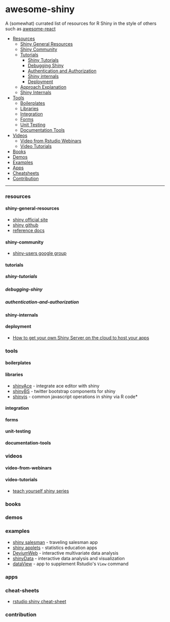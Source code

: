 # awesome-shiny

A (somewhat) currated list of resources for R Shiny in the style of others such as [awesome-react](https://github.com/enaqx/awesome-react)

- [Resources](#resources)
  - [Shiny General Resources](#shiny-general-resources)
  - [Shiny Community](#shiny-community)
  - [Tutorials](#tutorials)
    - [Shiny Tutorials](#shiny-tutorials)
    - [Debugging Shiny](#debugging-shiny)
    - [Authentication and Authorization](#authentication-and-authorization)
    - [Shiny internals](#shiny-internals)
    - [Deployment](#deployment)
  - [Approach Explanation](#approach-explanation)
  - [Shiny Internals](#shiny-internals)
- [Tools](#tools)
  - [Boilerplates](#boilerplates)
  - [Libraries](#libraries)
  - [Integration](#integration)
  - [Forms](#forms)
  - [Unit Testing](#unit-testing)
  - [Documentation Tools](#documentation-tools)
- [Videos](#videos)
  - [Video from Rstudio Webinars](#video-from-webinars)
  - [Video Tutorials](#video-tutorials)
- [Books](#books)
- [Demos](#demos)
- [Examples](#examples)
- [Apps](#apps)
- [Cheatsheets](#cheat-sheets)
- [Contribution](#contribution)

---
### resources

#### shiny-general-resources

* [shiny official site](http://shiny.rstudio.com/)
* [shiny github](https://github.com/rstudio/shiny)
* [reference docs](http://shiny.rstudio.com/reference/shiny/latest/)

#### shiny-community
* [shiny-users google group](https://groups.google.com/forum/#!forum/shiny-discuss)

#### tutorials

##### shiny-tutorials

##### debugging-shiny

##### authentication-and-authorization

#### shiny-internals


#### deployment
* [How to get your own Shiny Server on the cloud to host your apps](http://deanattali.com/2015/05/09/setup-rstudio-shiny-server-digital-ocean/)



### tools

#### boilerplates

#### libraries

* [shinyAce](https://github.com/trestletech/shinyAce) - integrate ace editor with shiny
* [shinyBS](https://github.com/ebailey78/shinyBS) - twitter bootstrap components for shiny
* [shinyjs](https://github.com/daattali/shinyjs) - common javascript operations in shiny via R code* 

#### integration

#### forms

#### unit-testing

#### documentation-tools

### videos

#### video-from-webinars

#### video-tutorials

* [teach yourself shiny series](http://shiny.rstudio.com/tutorial/)

### books

### demos

### examples

* [shiny salesman](https://github.com/toddwschneider/shiny-salesman) - traveling salesman app 
* [shiny applets](https://github.com/ShinyEd/ShinyEd) - statistics education apps
* [DeviumWeb](https://github.com/dgrapov/DeviumWeb) - interactive multivariate data analysis
* [shinyData](https://github.com/yindeng/shinyData) - interactive data analysis and visualization
* [dataView](https://github.com/dpastoor/dataView) - app to supplement Rstudio's `View` command

### apps

### cheat-sheets
* [rstudio shiny cheat-sheet](https://www.rstudio.com/resources/cheatsheets/)


### contribution
